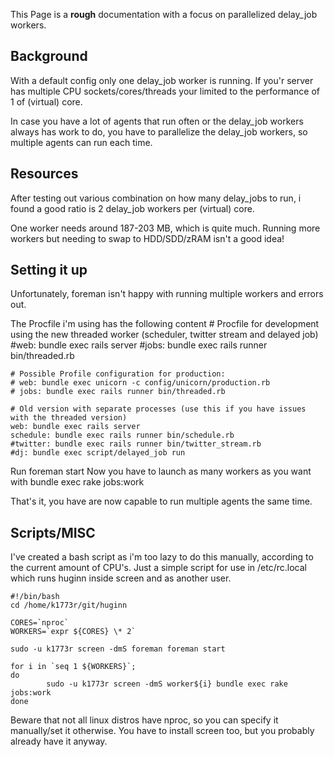 
This Page is a **rough** documentation with a focus on parallelized delay_job workers.

## Background
With a default config only one delay_job worker is running. If you'r server has multiple CPU sockets/cores/threads your limited to the performance of 1 of (virtual) core.

In case you have a lot of agents that run often or the delay_job workers always has work to do, you have to parallelize the delay_job workers, so multiple agents can run each time.

## Resources
After testing out various combination on how many delay_jobs to run, i found a good ratio is 2 delay_job workers per (virtual) core.

One worker needs around 187-203 MB, which is quite much. Running more workers but needing to swap to HDD/SDD/zRAM isn't a good idea!

## Setting it up
Unfortunately, foreman isn't happy with running multiple workers and errors out.

The Procfile i'm using has the following content
    # Procfile for development using the new threaded worker (scheduler, twitter stream and delayed job)
    #web: bundle exec rails server
    #jobs: bundle exec rails runner bin/threaded.rb
    
    # Possible Profile configuration for production:
    # web: bundle exec unicorn -c config/unicorn/production.rb
    # jobs: bundle exec rails runner bin/threaded.rb
    
    # Old version with separate processes (use this if you have issues with the threaded version)
    web: bundle exec rails server
    schedule: bundle exec rails runner bin/schedule.rb
    #twitter: bundle exec rails runner bin/twitter_stream.rb
    #dj: bundle exec script/delayed_job run

Run
    foreman start
Now you have to launch as many workers as you want with
    bundle exec rake jobs:work

That's it, you have are now capable to run multiple agents the same time.

## Scripts/MISC
I've created a bash script as i'm too lazy to do this manually, according to the current amount of CPU's. Just a simple script for use in /etc/rc.local which runs huginn inside screen and as another user.

    #!/bin/bash
    cd /home/k1773r/git/huginn
    
    CORES=`nproc`
    WORKERS=`expr ${CORES} \* 2`
    
    sudo -u k1773r screen -dmS foreman foreman start
    
    for i in `seq 1 ${WORKERS}`;
    do
            sudo -u k1773r screen -dmS worker${i} bundle exec rake jobs:work
    done

Beware that not all linux distros have nproc, so you can specify it manually/set it otherwise.
You have to install screen too, but you probably already have it anyway.